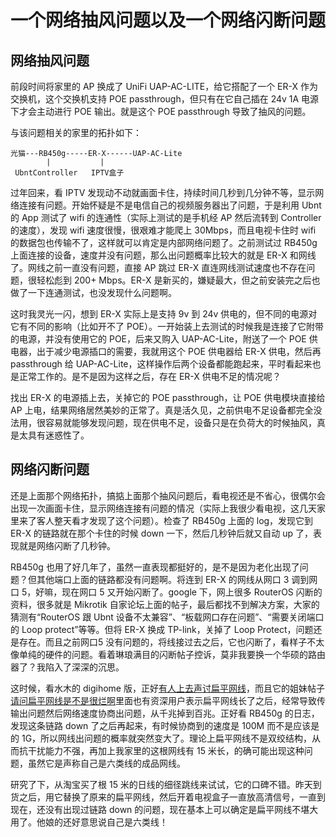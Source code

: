 # 一个网络抽风问题以及一个网络闪断问题

## 网络抽风问题

前段时间将家里的 AP 换成了  UniFi UAP-AC-LITE，给它搭配了一个 ER-X 作为交换机，这个交换机支持 POE passthrough，但只有在它自己插在 24v 1A 电源下才会主动进行 POE 输出。就是这个 POE passthrough 导致了抽风的问题。

与该问题相关的家里的拓扑如下：

```
光猫---RB450g-----ER-X------UAP-AC-Lite  
        |           |  
 UbntController   IPTV盒子
```

过年回来，看 IPTV 发现动不动就画面卡住，持续时间几秒到几分钟不等，显示网络连接有问题。开始怀疑是不是电信自己的视频服务器出了问题，于是利用 Ubnt 的 App 测试了 wifi 的连通性（实际上测试的是手机经 AP 然后流转到 Controller 的速度），发现 wifi 速度很慢，很艰难才能爬上 30Mbps，而且电视卡住时 wifi 的数据包也传输不了，这样就可以肯定是内部网络问题了。之前测试过 RB450g 上面连接的设备，速度并没有问题，那么出问题概率比较大的就是 ER-X 和网线了。网线之前一直没有问题，直接 AP 跳过 ER-X 直连网线测试速度也不存在问题，很轻松彪到 200+ Mbps。ER-X 是新买的，嫌疑最大，但之前安装完之后也做了一下连通测试，也没发现什么问题啊。

这时我灵光一闪，想到 ER-X 实际上是支持 9v 到 24v 供电的，但不同的电源对它有不同的影响（比如开不了 POE）。一开始装上去测试的时候我是连接了它附带的电源，并没有使用它的 POE，后来又购入 UAP-AC-Lite，附送了一个 POE 供电器，出于减少电源插口的需要，我就用这个 POE 供电器给 ER-X 供电，然后再 passthrough 给 UAP-AC-Lite，这样操作后两个设备都能跑起来，平时看起来也是正常工作的。是不是因为这样之后，存在 ER-X 供电不足的情况呢？

找出 ER-X 的电源插上去，关掉它的 POE passthrough，让 POE 供电模块直接给 AP 上电，结果网络居然美妙的正常了。真是活久见，之前供电不足设备都完全没法用，很容易就能够发现问题，现在供电不足，设备只是在负荷大的时候抽风，真是太具有迷惑性了。

## 网络闪断问题

还是上面那个网络拓扑，搞掂上面那个抽风问题后，看电视还是不省心，很偶尔会出现一次画面卡住，显示网络连接有问题的情况（实际上我很少看电视，这几天家里来了客人整天看才发现了这个问题）。检查了 RB450g 上面的 log，发现它到 ER-X 的链路就在那个卡住的时候 down 一下，然后几秒钟后就又自动 up 了，表现就是网络闪断了几秒钟。

RB450g 也用了好几年了，虽然一直表现都挺好的，是不是因为老化出现了问题？但其他端口上面的链路都没有问题啊。将连到 ER-X 的网线从网口 3 调到网口 5，好嘛，现在网口 5 又开始闪断了。google 下，网上很多 RouterOS 闪断的资料，很多就是 Mikrotik 自家论坛上面的帖子，最后都找不到解决方案，大家的猜测有“RouterOS 跟 Ubnt 设备不太兼容”、“板载网口存在问题”、“需要关闭端口的 Loop protect”等等。但将 ER-X 换成 TP-link，关掉了 Loop Protect，问题还是存在。而且之前网口5 没有问题的，将线接过去之后，它也闪断了，看样子不太像单纯的硬件的问题。看着琳琅满目的闪断帖子控诉，莫非我要换一个华硕的路由器了？我陷入了深深的沉思。

这时候，看水木的 digihome 版，正好[有人上去声讨扁平网线](https://www.newsmth.net/nForum/#!article/DigiHome/848036)，而且它的姐妹帖子[请问扁平网线是不是很烂啊](https://www.newsmth.net/nForum/#!article/DigiHome/848634)里面也有资深用户表示扁平网线长了之后，经常导致传输出问题然后网络速度协商出问题，从千兆掉到百兆。正好看 RB450g 的日志，发现这条链路 down 了之后再起来，有时候协商到的速度是 100M 而不是应该是的 1G，所以网线出问题的概率就突然变大了。理论上扁平网线不是双绞结构，从而抗干扰能力不强，再加上我家里的这根网线有 15 米长，的确可能出现这种问题，虽然它是声称自己是六类线的成品网线。

研究了下，从淘宝买了根 15 米的日线的细径跳线来试试，它的口碑不错。昨天到货之后，用它替换了原来的扁平网线，然后开着电视盒子一直放高清信号，一直到现在，还没有出现过链路 down 的问题，现在基本上可以确定是扁平网线不堪大用了。他娘的还好意思说自己是六类线！

